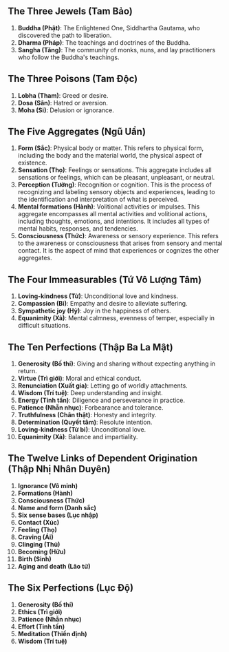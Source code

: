 ## The Three Jewels (Tam Bảo)
1. **Buddha (Phật)**: The Enlightened One, Siddhartha Gautama, who discovered the path to liberation.
2. **Dharma (Pháp)**: The teachings and doctrines of the Buddha.
3. **Sangha (Tăng)**: The community of monks, nuns, and lay practitioners who follow the Buddha's teachings.

## The Three Poisons (Tam Độc)
1. **Lobha (Tham)**: Greed or desire.
2. **Dosa (Sân)**: Hatred or aversion.
3. **Moha (Si)**: Delusion or ignorance.

## The Five Aggregates (Ngũ Uẩn)
1. **Form (Sắc)**: Physical body or matter. This refers to physical form, including the body and the material world, the physical aspect of existence.
2. **Sensation (Thọ)**: Feelings or sensations. This aggregate includes all sensations or feelings, which can be pleasant, unpleasant, or neutral.
3. **Perception (Tưởng)**: Recognition or cognition. This is the process of recognizing and labeling sensory objects and experiences, leading to the identification and interpretation of what is perceived.
4. **Mental formations (Hành)**: Volitional activities or impulses. This aggregate encompasses all mental activities and volitional actions, including thoughts, emotions, and intentions. It includes all types of mental habits, responses, and tendencies.
5. **Consciousness (Thức)**: Awareness or sensory experience. This refers to the awareness or consciousness that arises from sensory and mental contact. It is the aspect of mind that experiences or cognizes the other aggregates.

## The Four Immeasurables (Tứ Vô Lượng Tâm)
1. **Loving-kindness (Từ)**: Unconditional love and kindness.
2. **Compassion (Bi)**: Empathy and desire to alleviate suffering.
3. **Sympathetic joy (Hỷ)**: Joy in the happiness of others.
4. **Equanimity (Xả)**: Mental calmness, evenness of temper, especially in difficult situations.

## The Ten Perfections (Thập Ba La Mật)
1. **Generosity (Bố thí)**: Giving and sharing without expecting anything in return.
2. **Virtue (Trì giới)**: Moral and ethical conduct.
3. **Renunciation (Xuất gia)**: Letting go of worldly attachments.
4. **Wisdom (Trí tuệ)**: Deep understanding and insight.
5. **Energy (Tinh tấn)**: Diligence and perseverance in practice.
6. **Patience (Nhẫn nhục)**: Forbearance and tolerance.
7. **Truthfulness (Chân thật)**: Honesty and integrity.
8. **Determination (Quyết tâm)**: Resolute intention.
9. **Loving-kindness (Từ bi)**: Unconditional love.
10. **Equanimity (Xả)**: Balance and impartiality.

## The Twelve Links of Dependent Origination (Thập Nhị Nhân Duyên)
1. **Ignorance (Vô minh)**
2. **Formations (Hành)**
3. **Consciousness (Thức)**
4. **Name and form (Danh sắc)**
5. **Six sense bases (Lục nhập)**
6. **Contact (Xúc)**
7. **Feeling (Thọ)**
8. **Craving (Ái)**
9. **Clinging (Thủ)**
10. **Becoming (Hữu)**
11. **Birth (Sinh)**
12. **Aging and death (Lão tử)**

## The Six Perfections (Lục Độ)
1. **Generosity (Bố thí)**
2. **Ethics (Trì giới)**
3. **Patience (Nhẫn nhục)**
4. **Effort (Tinh tấn)**
5. **Meditation (Thiền định)**
6. **Wisdom (Trí tuệ)**
